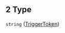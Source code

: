 ## 2 Type

`string` ([TriggerToken](definitions-definitions-autotask-properties-trigger-oneof-triggertoken.md))
